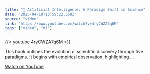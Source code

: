 ```yaml
---
title: "🤖 Artificial Intelligence: A Paradigm Shift in Science"
date: "2025-04-18T13:59:22.359Z"
source: "video"
link: "https://www.youtube.com/watch?v=4ryCWZA7q6M"
tags: ["video", "ml"]
---
```


{{< youtube 4ryCWZA7q6M >}}

This book outlines the evolution of scientific discovery through five paradigms. It begins with empirical observation, highlighting ...

[Watch on YouTube](https://www.youtube.com/watch?v=4ryCWZA7q6M)
